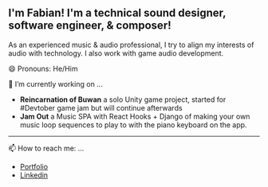 ##  I'm Fabian! I'm a technical sound designer, software engineer, & composer!

 As an experienced music & audio professional, I try to align my interests of audio with technology. I also work with game audio development.
 
😄 Pronouns: He/Him

🔭 I’m currently working on ...
- **Reincarnation of Buwan** a solo Unity game project, started for #Devtober game jam but will continue afterwards
- **Jam Out** a Music SPA with React Hooks + Django of making your own music loop sequences to play to with the piano keyboard on the app.
-------------------
📫 How to reach me: ...
- [Portfolio](https://fabian-fabro.netlify.app/)
- [Linkedin](https://www.linkedin.com/in/fabian-fabro)


<!--
**Fihra/Fihra** is a ✨ _special_ ✨ repository because its `README.md` (this file) appears on your GitHub profile.


Here are some ideas to get you started:



- 👯 I’m looking to collaborate on ...
- 🤔 I’m looking for help with ...
- 💬 Ask me about ...


- ⚡ Fun fact: ...
-->
